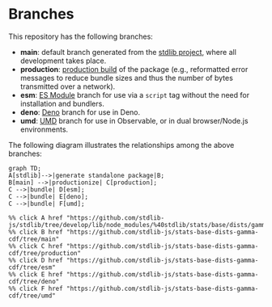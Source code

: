 <!--

@license Apache-2.0

Copyright (c) 2022 The Stdlib Authors.

Licensed under the Apache License, Version 2.0 (the "License");
you may not use this file except in compliance with the License.
You may obtain a copy of the License at

    http://www.apache.org/licenses/LICENSE-2.0

Unless required by applicable law or agreed to in writing, software
distributed under the License is distributed on an "AS IS" BASIS,
WITHOUT WARRANTIES OR CONDITIONS OF ANY KIND, either express or implied.
See the License for the specific language governing permissions and
limitations under the License.

-->

# Branches

This repository has the following branches:

-   **main**: default branch generated from the [stdlib project][stdlib-url], where all development takes place.
-   **production**: [production build][production-url] of the package (e.g., reformatted error messages to reduce bundle sizes and thus the number of bytes transmitted over a network).
-   **esm**: [ES Module][esm-url] branch for use via a `script` tag without the need for installation and bundlers.
-   **deno**: [Deno][deno-url] branch for use in Deno.
-   **umd**: [UMD][umd-url] branch for use in Observable, or in dual browser/Node.js environments.

The following diagram illustrates the relationships among the above branches:

```mermaid
graph TD;
A[stdlib]-->|generate standalone package|B;
B[main] -->|productionize| C[production];
C -->|bundle| D[esm];
C -->|bundle| E[deno];
C -->|bundle| F[umd];

%% click A href "https://github.com/stdlib-js/stdlib/tree/develop/lib/node_modules/%40stdlib/stats/base/dists/gamma/cdf"
%% click B href "https://github.com/stdlib-js/stats-base-dists-gamma-cdf/tree/main"
%% click C href "https://github.com/stdlib-js/stats-base-dists-gamma-cdf/tree/production"
%% click D href "https://github.com/stdlib-js/stats-base-dists-gamma-cdf/tree/esm"
%% click E href "https://github.com/stdlib-js/stats-base-dists-gamma-cdf/tree/deno"
%% click F href "https://github.com/stdlib-js/stats-base-dists-gamma-cdf/tree/umd"
```

[stdlib-url]: https://github.com/stdlib-js/stdlib/tree/develop/lib/node_modules/%40stdlib/stats/base/dists/gamma/cdf
[production-url]: https://github.com/stdlib-js/stats-base-dists-gamma-cdf/tree/production
[deno-url]: https://github.com/stdlib-js/stats-base-dists-gamma-cdf/tree/deno
[umd-url]: https://github.com/stdlib-js/stats-base-dists-gamma-cdf/tree/umd
[esm-url]: https://github.com/stdlib-js/stats-base-dists-gamma-cdf/tree/esm